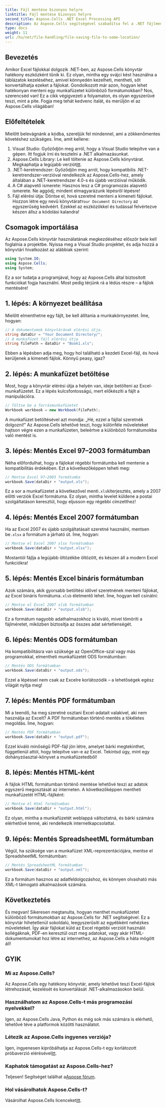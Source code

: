 ```yaml
---
title: Fájl mentése bizonyos helyre
linktitle: Fájl mentése bizonyos helyre
second_title: Aspose.Cells .NET Excel Processing API
description: Az Aspose.Cells segítségével szabadítsa fel a .NET fájlmentés erejét. Tanuljon meg könnyedén menteni Excel-fájlokat többféle formátumban.
type: docs
weight: 11
url: /hu/net/file-handling/file-saving-file-to-some-location/
---
```

## Bevezetés
Amikor Excel fájlokkal dolgozik .NET-ben, az Aspose.Cells könyvtár hatékony eszközként tűnik ki. Ez olyan, mintha egy svájci kést használna a táblázatok kezeléséhez, amivel könnyedén kezelheti, mentheti, sőt konvertálhatja ezeket a fájlokat. Gondolkozott már azon, hogyan lehet hatékonyan menteni egy munkafüzetet különböző formátumokban? Nos, szerencséd van! Ez a cikk végigvezeti a folyamaton, és olyan egyszerűvé teszi, mint a pite. Fogja meg tehát kedvenc italát, és merüljön el az Aspose.Cells világában!
## Előfeltételek
Mielőtt belevágnánk a kódba, szereljük fel mindennel, ami a zökkenőmentes követéshez szükséges. Íme, amit kellene:
1. Visual Studio: Győződjön meg arról, hogy a Visual Studio telepítve van a gépen. Itt fogjuk írni és tesztelni a .NET alkalmazásunkat.
2. Aspose.Cells Library: Le kell töltenie az Aspose.Cells könyvtárat. Megkaphatja a legújabb verziót[itt](https://releases.aspose.com/cells/net/).
3. .NET-keretrendszer: Győződjön meg arról, hogy kompatibilis .NET-keretrendszer-verzióval rendelkezik az Aspose.Cells-hez, amely általában a .NET-keretrendszer 4.0-s és újabb verzióival működik.
4. A C# alapvető ismerete: Hasznos lesz a C# programozás alapvető ismerete. Ne aggódj; mindent elmagyarázunk lépésről lépésre!
5.  Fájl elérési útja: Döntse el, hová szeretné menteni a kimeneti fájlokat. Hozzon létre egy nevű könyvtárat`Your Document Directory` az egyszerűség kedvéért.
Ezekkel az eszközökkel és tudással felvértezve készen állsz a kódolási kalandra!
## Csomagok importálása
Az Aspose.Cells könyvtár használatának megkezdéséhez először bele kell foglalnia a projektbe. Nyissa meg a Visual Studio projektet, és adja hozzá a könyvtári hivatkozást az alábbiak szerint:
```csharp
using System.IO;
using Aspose.Cells;
using System;
```
Ez a sor tudatja a programjával, hogy az Aspose.Cells által biztosított funkciókat fogja használni. Most pedig térjünk rá a lédús részre – a fájlok mentésére!
## 1. lépés: A környezet beállítása
Mielőtt elmenthetne egy fájlt, be kell állítania a munkakörnyezetet. Íme, hogyan:
```csharp
// A dokumentumok könyvtárának elérési útja.
string dataDir = "Your Document Directory/";
// A munkafüzet fájl elérési útja
string filePath = dataDir + "Book1.xls";
```
Ebben a lépésben adja meg, hogy hol található a kezdeti Excel-fájl, és hová kerüljenek a kimeneti fájlok. Könnyű peasy, igaz?
## 2. lépés: A munkafüzet betöltése
Most, hogy a könyvtár elérési útja a helyén van, ideje betölteni az Excel-munkafüzetet. Ez a lépés kulcsfontosságú, mert előkészíti a fájlt a manipulációra.
```csharp
// Töltse be a forrásmunkafüzetet
Workbook workbook = new Workbook(filePath);
```
A munkafüzet betöltésével azt mondja: „Hé, ezzel a fájllal szeretnék dolgozni!” Az Aspose.Cells lehetővé teszi, hogy különféle műveleteket hajtson végre ezen a munkafüzeten, beleértve a különböző formátumokba való mentést is.
## 3. lépés: Mentés Excel 97–2003 formátumban
Néha előfordulhat, hogy a fájlokat régebbi formátumba kell mentenie a kompatibilitás érdekében. Ezt a következőképpen teheti meg:
```csharp
// Mentse Excel 97–2003 formátumba
workbook.Save(dataDir + "output.xls");
```
 Ez a sor a munkafüzetet a következővel menti`.xls`kiterjesztés, amely a 2007 előtti verziók Excel formátuma. Ez olyan, mintha levelet küldene a postai szolgáltatáson keresztül, hogy eljusson egy régebbi címzetthez!
## 4. lépés: Mentés Excel 2007 formátumban
 Ha az Excel 2007 és újabb szolgáltatásait szeretné használni, mentsen be`.xlsx` a formátum a járható út. Íme, hogyan:
```csharp
// Mentse el Excel 2007 xlsx formátumban
workbook.Save(dataDir + "output.xlsx");
```
Mostantól fájlja a legújabb öltözékbe öltözött, és készen áll a modern Excel funkciókra! 
## 5. lépés: Mentés Excel bináris formátumban
 Azok számára, akik gyorsabb betöltési idővel szeretnének menteni fájlokat, az Excel bináris formátuma`.xlsb` életmentő lehet. Íme, hogyan kell csinálni:
```csharp
// Mentse el Excel 2007 xlsb formátumban
workbook.Save(dataDir + "output.xlsb");
```
Ez a formátum nagyobb adathalmazokhoz is kiváló, mivel tömöríti a fájlméretet, miközben biztosítja az összes adat sértetlenségét. 
## 6. lépés: Mentés ODS formátumban
Ha kompatibilitásra van szüksége az OpenOffice-szal vagy más programokkal, elmentheti munkafüzetét ODS formátumban:
```csharp
// Mentés ODS formátumban
workbook.Save(dataDir + "output.ods");
```
Ezzel a lépéssel nem csak az Excelre korlátozódik – a lehetőségek egész világát nyitja meg!
## 7. lépés: Mentés PDF formátumban
Mi a teendő, ha meg szeretné osztani Excel-adatait valakivel, aki nem használja az Excelt? A PDF formátumban történő mentés a tökéletes megoldás. Íme, hogyan:
```csharp
// Mentés PDF formátumban
workbook.Save(dataDir + "output.pdf");
```
Ezzel kiváló minőségű PDF-fájl jön létre, amelyet bárki megtekinthet, függetlenül attól, hogy telepítve van-e az Excel. Tekintsd úgy, mint egy dohányzóasztal-könyvet a munkafüzetedből!
## 8. lépés: Mentés HTML-ként
A fájlok HTML formátumban történő mentése lehetővé teszi az adatok egyszerű megosztását az interneten. A következőképpen mentheti munkafüzetét HTML-fájlként:
```csharp
// Mentse el Html formátumban
workbook.Save(dataDir + "output.html");
```
Ez olyan, mintha a munkafüzetét weblappá változtatná, és bárki számára elérhetővé tenné, aki rendelkezik internetkapcsolattal.
## 9. lépés: Mentés SpreadsheetML formátumban
Végül, ha szüksége van a munkafüzet XML-reprezentációjára, mentse el SpreadsheetML formátumban:
```csharp
// Mentés SpreadsheetML formátumban
workbook.Save(dataDir + "output.xml");
```
Ez a formátum hasznos az adatfeldolgozáshoz, és könnyen olvasható más XML-t támogató alkalmazások számára.
## Következtetés
És megvan! Sikeresen megtanulta, hogyan menthet munkafüzetet különböző formátumokban az Aspose.Cells for .NET segítségével. Ez a könyvtár hihetetlenül sokoldalú, leegyszerűsíti az egyébként nehézkes műveleteket. Így akár fájlokat küld az Excel régebbi verzióit használó kollégáknak, PDF-en keresztül oszt meg adatokat, vagy akár HTML-dokumentumokat hoz létre az internethez, az Aspose.Cells a háta mögött áll!
## GYIK
### Mi az Aspose.Cells?
Az Aspose.Cells egy hatékony könyvtár, amely lehetővé teszi Excel-fájlok létrehozását, kezelését és konvertálását .NET-alkalmazásokon belül.
### Használhatom az Aspose.Cells-t más programozási nyelvekkel?
Igen, az Aspose.Cells Java, Python és még sok más számára is elérhető, lehetővé téve a platformok közötti használatot.
### Létezik az Aspose.Cells ingyenes verziója?
 Igen, ingyenesen kipróbálhatja az Aspose.Cells-t egy korlátozott próbaverzió elérésével[itt](https://releases.aspose.com/).
### Kaphatok támogatást az Aspose.Cells-hez?
 Teljesen! Segítséget találhat a[Aspose fórum](https://forum.aspose.com/c/cells/9).
### Hol vásárolhatok Aspose.Cells-t?
 Vásárolhat Aspose.Cells licenceket[itt](https://purchase.aspose.com/buy).
